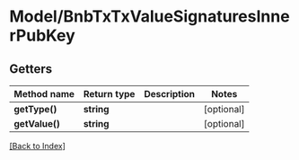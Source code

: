 # Model/BnbTxTxValueSignaturesInnerPubKey

## Getters

Method name | Return type | Description | Notes
------------ | ------------- | ------------- | -------------
**getType()** | **string** |  | [optional]
**getValue()** | **string** |  | [optional]

[[Back to Index]](../index.md)
